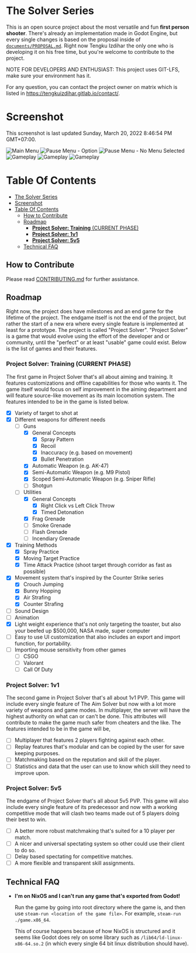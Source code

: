 # The Solver Series

This is an open source project about the most versatile and fun **first person shooter**. There's already an implementation made in Godot Engine, but every single changes is based on the proposal inside of [`documents/PROPOSAL.md`](documents/PROPOSAL.md). Right now Tengku Izdihar the only one who is developing it on his free time, but you're welcome to contribute to the project.

NOTE FOR DEVELOPERS AND ENTHUSIAST: This project uses GIT-LFS, make sure your environment has it.

For any question, you can contact the project owner on matrix which is listed in https://tengkuizdihar.gitlab.io/contact/.

# Screenshot

This screenshot is last updated Sunday, March 20, 2022 8:46:54 PM GMT+07:00.

![Main Menu](documents/assets/gameplay_main_menu_select_level.png)
![Pause Menu - Option](documents/assets/gameplay_pause_menu_option.png)
![Pause Menu - No Menu Selected](documents/assets/gameplay_pause_menu.png)
![Gameplay](documents/assets/gameplay.png)
![Gameplay](documents/assets/gameplay_weapon_show_off.png)
![Gameplay](documents/assets/gameplay_sniper_show_off.png)

# Table Of Contents
- [The Solver Series](#the-solver-series)
- [Screenshot](#screenshot)
- [Table Of Contents](#table-of-contents)
  - [How to Contribute](#how-to-contribute)
  - [Roadmap](#roadmap)
    - [**Project Solver: Training** (CURRENT PHASE)](#project-solver-training-current-phase)
    - [**Project Solver: 1v1**](#project-solver-1v1)
    - [**Project Solver: 5v5**](#project-solver-5v5)
  - [Technical FAQ](#technical-faq)

## How to Contribute

Please read [CONTRIBUTING.md](CONTRIBUTING.md) for further assistance.

## Roadmap

Right now, the project does have milestones and an end game for the lifetime of the project. The endgame itself is not the end of the project, but rather the start of a new era where every single feature is implemented at least for a prototype. The project is called "Project Solver". "Project Solver" is a game that would evolve using the effort of the developer and or community, until the "perfect" or at least "usable" game could exist. Below is the list of games and their features.

### **Project Solver: Training** (CURRENT PHASE)

The first game in Project Solver that's all about aiming and training. It features customizations and offline capabilities for those who wants it. The game itself would focus on self improvement in the aiming department and will feature source-like movement as its main locomotion system. The features intended to be in the game is listed below.

- [x] Variety of target to shot at
- [x] Different weapons for different needs
  - [ ] Guns
    - [x] General Concepts
      - [x] Spray Pattern
      - [x] Recoil
      - [x] Inaccuracy (e.g. based on movement)
      - [x] Bullet Penetration
    - [x] Automatic Weapon (e.g. AK-47)
    - [x] Semi-Automatic Weapon (e.g. M9 Pistol)
    - [x] Scoped Semi-Automatic Weapon (e.g. Sniper Rifle)
    - [ ] Shotgun
  - [ ] Utilities
    - [x] General Concepts
      - [x] Right Click vs Left Click Throw
      - [x] Timed Detonation
    - [x] Frag Grenade
    - [ ] Smoke Grenade
    - [ ] Flash Grenade
    - [ ] Incendiary Grenade
- [x] Training Methods
  - [x] Spray Practice
  - [x] Moving Target Practice
  - [x] Time Attack Practice (shoot target through corridor as fast as possible)
- [x] Movement system that's inspired by the Counter Strike series
  - [x] Crouch Jumping
  - [x] Bunny Hopping
  - [x] Air Strafing
  - [x] Counter Strafing
- [ ] Sound Design
- [ ] Animation
- [x] Light weight experience that's not only targeting the toaster, but also your beefed up $500,000, NASA made, super computer
- [ ] Easy to use UI customization that also includes an export and import function, for portability.
- [ ] Importing mouse sensitivity from other games
  - [ ] CSGO
  - [ ] Valorant
  - [ ] Call Of Duty

### **Project Solver: 1v1**

The second game in Project Solver that's all about 1v1 PVP. This game will include every single feature of The Aim Solver but now with a lot more variety of weapons and game modes. In multiplayer, the server will have the highest authority on what can or can't be done. This attributes will contribute to make the game much safer from cheaters and the like. The features intended to be in the game will be,

- [ ] Multiplayer that features 2 players fighting against each other.
- [ ] Replay features that's modular and can be copied by the user for save keeping purposes.
- [ ] Matchmaking based on the reputation and skill of the player.
- [ ] Statistics and data that the user can use to know which skill they need to improve upon.

### **Project Solver: 5v5**

The endgame of Project Solver that's all about 5v5 PVP. This game will also include every single feature of its predecessor and now with a working competitive mode that will clash two teams made out of 5 players doing their best to win.

- [ ] A better more robust matchmaking that's suited for a 10 player per match.
- [ ] A nicer and universal spectating system so other could use their client to do so.
- [ ] Delay based spectating for competitive matches.
- [ ] A more flexible and transparent skill assignments.

## Technical FAQ

- **I'm on NixOS and I can't run any game that's exported from Godot!**

  Run the game by going into root directory where the game is, and then use `steam-run <location of the game file>`. For example, `steam-run ./game.x86_64`.

  This of course happens because of how NixOS is structured and it seems like Godot does rely on some library such as `/lib64/ld-linux-x86-64.so.2` (in which every single 64 bit linux distribution should have).
